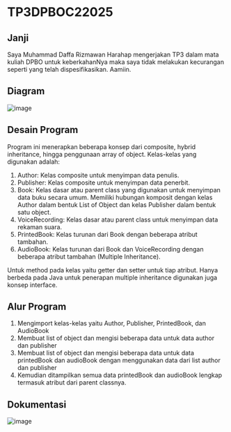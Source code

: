 # TP3DPBOC22025
## Janji
Saya Muhammad Daffa Rizmawan Harahap mengerjakan TP3 dalam mata kuliah DPBO untuk keberkahanNya maka saya tidak melakukan kecurangan seperti yang telah dispesifikasikan. Aamiin.

## Diagram
![image](https://github.com/user-attachments/assets/1a435e85-26e0-4526-98b5-5aa93b07e5b6)


## Desain Program
Program ini menerapkan beberapa konsep dari composite, hybrid inheritance, hingga penggunaan array of object. Kelas-kelas yang digunakan adalah:
1. Author: Kelas composite untuk menyimpan data penulis.
2. Publisher: Kelas composite untuk menyimpan data penerbit.
3. Book: Kelas dasar atau parent class yang digunakan untuk menyimpan data buku secara umum. Memiliki hubungan komposit dengan kelas Author dalam bentuk List of Object dan kelas Publisher dalam bentuk satu object.
4. VoiceRecording: Kelas dasar atau parent class untuk menyimpan data rekaman suara.
5. PrintedBook: Kelas turunan dari Book dengan beberapa atribut tambahan.
6. AudioBook: Kelas turunan dari Book dan VoiceRecording dengan beberapa atribut tambahan (Multiple Inheritance).

Untuk method pada kelas yaitu getter dan setter untuk tiap atribut. Hanya berbeda pada Java untuk penerapan multiple inheritance digunakan juga konsep interface.

## Alur Program
1. Mengimport kelas-kelas yaitu Author, Publisher, PrintedBook, dan AudioBook
2. Membuat list of object dan mengisi beberapa data untuk data author dan publisher
4. Membuat list of object dan mengisi beberapa data untuk data printedBook dan audioBook dengan menggunakan data dari list author dan publisher
5. Kemudian ditampilkan semua data printedBook dan audioBook lengkap termasuk atribut dari parent classnya.
  
## Dokumentasi
![image](https://github.com/user-attachments/assets/eb21c630-0762-4edd-a98e-ac90c500ac8a)


